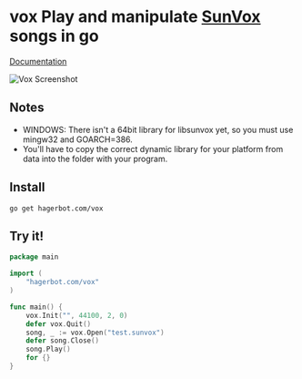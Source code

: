 vox Play and manipulate [SunVox](http://www.warmplace.ru/soft/sunvox/) songs in go
===
[Documentation](http://hagerbot.com/vox/docs.html "Documentation") &nbsp;

![Vox Screenshot](http://hagerbot.com/img/project_vox.png)

Notes
-----
* WINDOWS: There isn't a 64bit library for libsunvox yet, so you must use mingw32 and GOARCH=386.
* You'll have to copy the correct dynamic library for your platform from data into the folder with your program.

Install
-------
`go get hagerbot.com/vox`

Try it!
-------
```go
package main

import (
    "hagerbot.com/vox"
)

func main() {
    vox.Init("", 44100, 2, 0)
    defer vox.Quit()
    song, _ := vox.Open("test.sunvox")
    defer song.Close()
    song.Play()
    for {}
}
```

